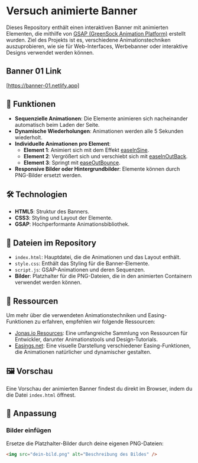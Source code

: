 # Versuch animierte Banner

Dieses Repository enthält einen interaktiven Banner mit animierten Elementen, die mithilfe von [GSAP (GreenSock Animation Platform)](https://greensock.com/gsap/) erstellt wurden. Ziel des Projekts ist es, verschiedene Animationstechniken auszuprobieren, wie sie für Web-Interfaces, Werbebanner oder interaktive Designs verwendet werden können.

## Banner 01 Link

[https://banner-01.netlify.app]

## 🚀 Funktionen

- **Sequenzielle Animationen**: Die Elemente animieren sich nacheinander automatisch beim Laden der Seite.
- **Dynamische Wiederholungen**: Animationen werden alle 5 Sekunden wiederholt.
- **Individuelle Animationen pro Element**:
  - **Element 1**: Animiert sich mit dem Effekt [easeInSine](https://easings.net/#easeInSine).
  - **Element 2**: Vergrößert sich und verschiebt sich mit [easeInOutBack](https://easings.net/#easeInOutBack).
  - **Element 3**: Springt mit [easeOutBounce](https://easings.net/#easeOutBounce).
- **Responsive Bilder oder Hintergrundbilder**: Elemente können durch PNG-Bilder ersetzt werden.

## 🛠️ Technologien

- **HTML5**: Struktur des Banners.
- **CSS3**: Styling und Layout der Elemente.
- **GSAP**: Hochperformante Animationsbibliothek.

## 📂 Dateien im Repository

- `index.html`: Hauptdatei, die die Animationen und das Layout enthält.
- `style.css`: Enthält das Styling für die Banner-Elemente.
- `script.js`: GSAP-Animationen und deren Sequenzen.
- **Bilder**: Platzhalter für die PNG-Dateien, die in den animierten Containern verwendet werden können.

## 📖 Ressourcen

Um mehr über die verwendeten Animationstechniken und Easing-Funktionen zu erfahren, empfehlen wir folgende Ressourcen:

- [Jonas.io Resources](https://jonas.io/resources/): Eine umfangreiche Sammlung von Ressourcen für Entwickler, darunter Animationstools und Design-Tutorials.
- [Easings.net](https://easings.net/): Eine visuelle Darstellung verschiedener Easing-Funktionen, die Animationen natürlicher und dynamischer gestalten.

## 🖼️ Vorschau

Eine Vorschau der animierten Banner findest du direkt im Browser, indem du die Datei `index.html` öffnest.

## 🔧 Anpassung

### Bilder einfügen

Ersetze die Platzhalter-Bilder durch deine eigenen PNG-Dateien:

```html
<img src="dein-bild.png" alt="Beschreibung des Bildes" />
```
